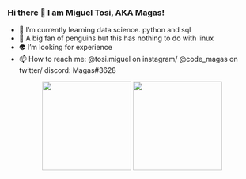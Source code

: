 ### Hi there 👋 I am Miguel Tosi, AKA Magas!

- 🐍 I’m currently learning data science. python and sql
- 🐧 A big fan of penguins but this has nothing to do with linux
- 👽 I’m looking for experience
- 📫 How to reach me: @tosi.miguel on instagram/ @code_magas on twitter/ discord: Magas#3628

<div align="center">
  <img height="180em" src="https://github-readme-stats.vercel.app/api?username=migueltosi&show_icons=true&theme=outrun&include_all_commits=true&count_private=true"/>
  <img height="180em" src="https://github-readme-stats.vercel.app/api/top-langs/?username=migueltosi&layout=compact&langs_count=7&theme=outrun"/>
</div>

<!---
migueltosi/migueltosi is a ✨ special ✨ repository because its `README.md` (this file) appears on your GitHub profile.
You can click the Preview link to take a look at your changes.
--->
